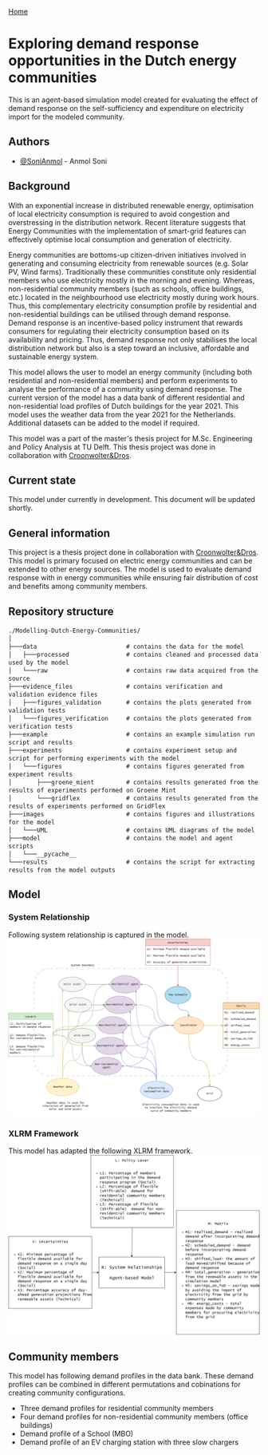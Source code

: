 [Home](https://sonianmol.com/)

# Exploring demand response opportunities in the Dutch energy communities

This is an agent-based simulation model created for evaluating the effect of demand response on the self-sufficiency and expenditure on electricity import for the modeled community.

## Authors

- [@SoniAnmol](https://www.github.com/SoniAnmol) - Anmol Soni

## Background

With an exponential increase in distributed renewable energy, optimisation of local electricity consumption is required to avoid congestion and overstressing in the distribution network. Recent literature suggests that Energy Communities with the implementation of smart-grid features can effectively optimise local consumption and generation of electricity. 

Energy communities are bottoms-up citizen-driven initiatives involved in generating and consuming electricity from renewable sources (e.g. Solar PV, Wind farms). Traditionally these communities constitute only residential members who use electricity mostly in the morning and evening. Whereas, non-residential community members (such as schools, office buildings, etc.) located in the neighbourhood use electricity mostly during work hours. Thus, this complementary electricity consumption profile by residential and non-residential buildings can be utilised through demand response. Demand response is an incentive-based policy instrument that rewards consumers for regulating their electricity consumption based on its availability and pricing. Thus, demand response not only stabilises the local distribution network but also is a step toward an inclusive, affordable and sustainable energy system.

This model allows the user to model an energy community (including both residential and non-residential members) and perform experiments to analyse the performance of a community using demand response. The current version of the model has a data bank of different residential and non-residential load profiles of Dutch buildings for the year 2021. This model uses the weather data from the year 2021 for the Netherlands. Additional datasets can be added to the model if required.

This model was a part of the master's thesis project for  M.Sc. Engineering and Policy Analysis at TU Delft. This thesis project was done in collaboration with [Croonwolter&Dros](https://croonwolterendros.nl/).



## Current state

This model under currently in development. This document will be updated shortly.

## General information

This project is a thesis project done in collaboration with [Croonwolter&Dros](https://croonwolterendros.nl/). This
model is primary focused on electric energy communities and can be extended to other energy sources. The model is used
to evaluate demand response with in energy communities while ensuring fair distribution of cost and benefits among
community members.

## Repository structure

```angular2html
./Modelling-Dutch-Energy-Communities/
│
├───data                         # contains the data for the model
│   ├───processed                # contains cleaned and processed data used by the model
│   └───raw                      # contains raw data acquired from the source
├───evidence_files               # contains verification and validation evidence files
│   ├───figures_validation       # contains the plots generated from validation tests
│   └───figures_verification     # contains the plots generated from verification tests
├───example                      # contains an example simulation run script and results
├───experiments                  # contains experiment setup and script for performing experiments with the model
│   └───figures                  # contains figures generated from experiment results
│       ├───groene_mient         # contains results generated from the results of experiments performed on Groene Mint
│       └───gridflex             # contains results generated from the results of experiments performed on GridFlex
├───images                       # contains figures and illustrations for the model
│   └───UML                      # contains UML diagrams of the model
├───model                        # contains the model and agent scripts
│   └───__pycache__
└───results                      # contains the script for extracting results from the model outputs

```


## Model

### System Relationship
Following system relationship is captured in the model.
<img src="images/Model-System-relationships.png">

### XLRM Framework
This model has adapted the following XLRM framework.
<img src="images/Model-XLRM.png" alt="xlrm_diagram">

## Community members
This model has following demand profiles in the data bank. These demand profiles can be combined in different
permutations and cobinations for creating community configurations.

- Three demand profiles for residential community members
- Four demand profiles for non-residential community members (office buildings)
- Demand profile of a School (MBO)
- Demand profile of an EV charging station with three slow chargers

